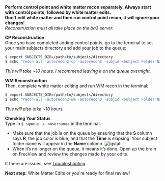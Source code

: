 **Perform control point and white matter recon separately. Always start with control points, followed by white matter edits.**  
**Don't edit white matter and then run control point recon, it will ignore your changes!**  
*Reconstruction must all take place on the ba3 server.*

**CP Reconstruction**  
Once you have completed adding control points, go to the terminal to set your main subjects directory and add your job to the queue:  
```bash
$ export SUBJECTS_DIR=/path/to/subjects/directory
$ echo "recon-all -autorecon2-cp -autorecon3 -subjid <Subject Folder Name>" | qsub -V -N <Subject Folder Name> -o ./logs/ -e ./logs/ -q recon
```
*This will take ~10 hours. I recommend leaving it on the queue overnight.*

**WM Reconstruction**  
Then, complete white matter editing and run WM recon in the terminal: 
```bash
$ export SUBJECTS_DIR=/path/to/subjects/directory
$ echo "recon-all -autorecon2-wm -autorecon3 -subjid <Subject Folder Name>" | qsub -V -N <Subject Folder Name> -o ./logs/ -e ./logs/ -q recon
```
*This will also take ~10 hours.*

**Checking Your Status**  
Type in `$ squeue -u <username>` in the terminal.
- Make sure that the job is on the queue by ensuring that the **S** column says **R**, the job color is blue, and that the **Time** is elapsing.  Your subject folder name will appear in the **Name** column.
![iqstat](http://www.mit.edu/~nayeonk/iqstat.png)  
- When it’s no longer on the queue, it means it’s done. Open up the brain on FreeView and review the changes made by your edits. 

If there are issues, see [Troubleshooting](FreeSurfer-Troubleshooting).

**Next step:** White Matter Edits or you're ready for final review!
